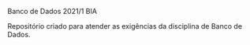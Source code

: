 Banco de Dados 2021/1 BIA

Repositório criado para atender as exigências da disciplina de Banco de Dados.
